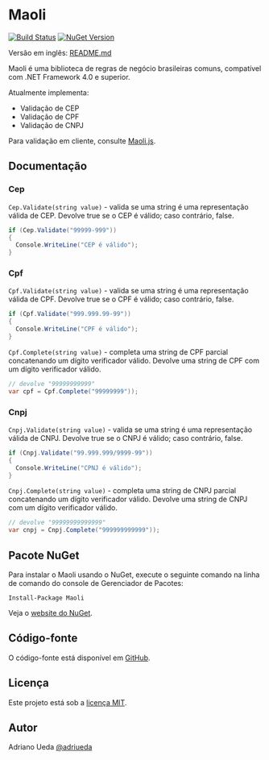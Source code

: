 # Maoli

[![Build Status](https://travis-ci.org/aueda/maoli.svg?branch=master)](https://travis-ci.org/aueda/maoli/)
[![NuGet Version](https://img.shields.io/nuget/v/Maoli.svg)](https://www.nuget.org/packages/Maoli/)

Versão em inglês: [README.md](https://github.com/aueda/maoli/)

Maoli é uma biblioteca de regras de negócio brasileiras comuns, compatível com .NET Framework 4.0 e superior.

Atualmente implementa:

* Validação de CEP
* Validação de CPF
* Validação de CNPJ

Para validação em cliente, consulte [Maoli.js](https://github.com/aueda/maoli.js/).

## Documentação

### Cep

``Cep.Validate(string value)`` - valida se uma string é uma representação válida de CEP. Devolve true se o CEP é válido; caso contrário, false.

```c#
if (Cep.Validate("99999-999"))
{
  Console.WriteLine("CEP é válido");
}
```

### Cpf

``Cpf.Validate(string value)`` - valida se uma string é uma representação válida de CPF. Devolve true se o CPF é válido; caso contrário, false.

```c#
if (Cpf.Validate("999.999.99-99"))
{
  Console.WriteLine("CPF é válido");
}
```

``Cpf.Complete(string value)`` - completa uma string de CPF parcial concatenando um dígito verificador válido. Devolve uma string de CPF com um dígito verificador válido.

```c#
// devolve "99999999999"
var cpf = Cpf.Complete("99999999")); 
```

### Cnpj

``Cnpj.Validate(string value)`` - valida se uma string é uma representação válida de CNPJ. Devolve true se o CNPJ é válido; caso contrário, false.

```c#
if (Cnpj.Validate("99.999.999/9999-99"))
{
  Console.WriteLine("CPNJ é válido");
}
```
``Cnpj.Complete(string value)`` - completa uma string de CNPJ parcial concatenando um dígito verificador válido. Devolve uma string de CNPJ com um dígito verificador válido.

```c#
// devolve "99999999999999"
var cnpj = Cnpj.Complete("999999999999")); 
```

## Pacote NuGet

Para instalar o Maoli usando o NuGet, execute o seguinte comando na linha de comando do console de Gerenciador de Pacotes:

```
Install-Package Maoli
```

Veja o [website do NuGet](https://www.nuget.org/packages/Maoli/).

## Código-fonte

O código-fonte está disponível em [GitHub](https://github.com/aueda/maoli/).

## Licença

Este projeto está sob a [licença MIT](http://opensource.org/licenses/MIT).

## Autor

Adriano Ueda [@adriueda](https://twitter.com/adriueda)